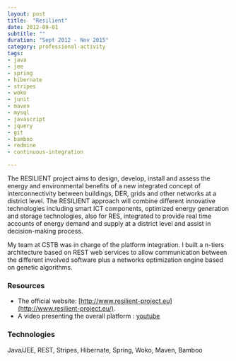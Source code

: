 ```yaml
---
layout: post
title:  "Resilient"
date: 2012-09-01
subtitle: ""
duration: "Sept 2012 - Nov 2015"
category: professional-activity
tags: 
- java
- jee
- spring
- hibernate
- stripes
- woko
- junit
- maven
- mysql
- javascript
- jquery
- git
- bamboo
- redmine
- continuous-integration

---
```


The RESILIENT project aims to design, develop, install and assess the energy and environmental benefits of a new 
integrated concept of interconnectivity between buildings, DER, grids and other networks at a district level. 
The RESILIENT approach will combine different innovative technologies including smart ICT components, optimized 
energy generation and storage technologies, also for RES, integrated to provide real time accounts of energy demand 
and supply at a district level and assist in decision-making process.

My team at CSTB was in charge of the platform integration. I built a n-tiers architecture based on REST web services to
allow communication between the different involved software plus a networks optimization engine based on genetic algorithms.

### Resources

- The official website: [http://www.resilient-project.eu](http://www.resilient-project.eu/).
- A video presenting the overall platform : [youtube](https://www.youtube.com/watch?v=zMK7JmXQDmU)

### Technologies

Java/JEE, REST, Stripes, Hibernate, Spring, Woko, Maven, Bamboo